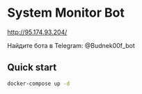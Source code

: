 # System Monitor Bot

http://95.174.93.204/

Найдите бота в Telegram: @Budnek00f_bot


## Quick start
```bash
docker-compose up -d
